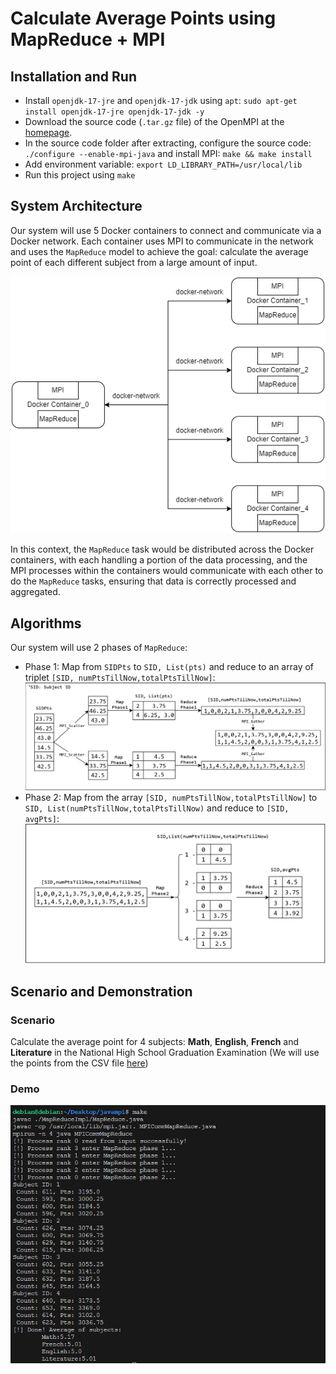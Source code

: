# Calculate Average Points using MapReduce + MPI
## Installation and Run

- Install `openjdk-17-jre` and `openjdk-17-jdk` using `apt`: `sudo apt-get install openjdk-17-jre openjdk-17-jdk -y`
- Download the source code (`.tar.gz` file) of the OpenMPI at the [homepage](https://www.open-mpi.org/software/ompi/v5.0/).
- In the source code folder after extracting, configure the source code: `./configure --enable-mpi-java` and install MPI: `make && make install`
- Add environment variable: `export LD_LIBRARY_PATH=/usr/local/lib`
- Run this project using `make`

## System Architecture

Our system will use 5 Docker containers to connect and communicate via a Docker network. Each container uses MPI to communicate in the network and uses the `MapReduce` model to achieve the goal: calculate the average point of each different subject from a large amount of input.  

![System Architecture](img/arch.png)  

In this context, the `MapReduce` task would be distributed across the Docker containers, with each handling a portion of the data processing, and the MPI processes within the containers would communicate with each other to do the `MapReduce` tasks, ensuring that data is correctly processed and aggregated.

## Algorithms

Our system will use 2 phases of `MapReduce`:

- Phase 1: Map from `SIDPts` to `SID, List(pts)` and reduce to an array of triplet `[SID, numPtsTillNow,totalPtsTillNow]`:
  ![MapReduce Phase 1](img/mr_phase1.png)
- Phase 2: Map from the array `[SID, numPtsTillNow,totalPtsTillNow]` to `SID, List(numPtsTillNow,totalPtsTillNow)` and reduce to `[SID, avgPts]`:
  ![MapReduce Phase 2](img/mr_phase2.png)

## Scenario and Demonstration

### Scenario

Calculate the average point for 4 subjects: **Math**, **English**, **French** and **Literature** in the National High School Graduation Examination (We will use the points from the CSV file [here](input.csv))

### Demo

![Demo](img/demo.png)
